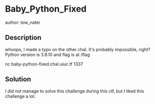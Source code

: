 # Baby_Python_Fixed
author: tow_nater
## Description
whoops, I made a typo on the other chal. it's probably impossible, right? Python version is 3.8.10 and flag is at /flag

nc baby-python-fixed.chal.uiuc.tf 1337
## Solution
I did not manage to solve this challenge during this ctf, but I liked this challenge a lot.
